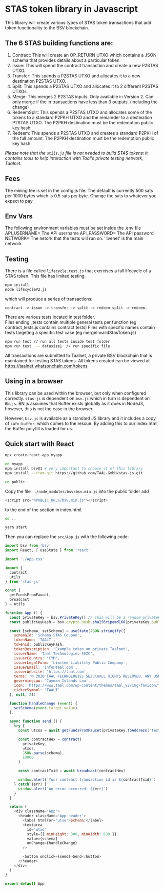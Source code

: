 # STAS token library in Javascript

This library will create various types of STAS token transactions that add token functionality to the BSV blockchain.

## The 6 STAS building functions are:

1. Contract: This will create an OP_RETURN UTXO which contains a JSON schema that provides details about a particular token.
2. Issue: This will spend the contract transaction and create a new P2STAS UTXO.
3. Transfer: This spends a P2STAS UTXO and allocates it to a new destination P2STAS UTXO.
4. Split: This spends a P2STAS UTXO and allocates it to 2 different P2STAS UTXOs.
5. Merge: This merges 2 P2STAS inputs. Only available in Version 2. Can only merge if the in transactions have less than 3 outputs. (including the change)
6. RedeemSplit: This spends a P2STAS UTXO and allocates some of the tokens to a standard P2PKH UTXO and the remainder to a destination P2STAS UTXO. The P2PKH destination must be the redemption public key hash.
7. Redeem: This spends a P2STAS UTXO and creates a standard P2PKH of the full amount. The P2PKH destination must be the redemption public key hash.


*Please note that the ```utils.js``` file is not needed to build STAS tokens: it contains tools to help interaction with Taal's private testing network, Taalnet.*

## Fees

The mining fee is set in the config.js file. The default is currently 500 sats per 1000 bytes which is 0.5 sats per byte. Change the sats to whatever you expect to pay.

## Env Vars

The following environment variables must be set inside the .env file
API_USERNAME=  The API username
API_PASSWORD=  The API password
NETWORK= The netork that the tests will run on. 'livenet' is the main network


## Testing
There is a file called ```lifecycle.test.js``` that exercises a full lifecycle of a STAS token. This file has limited testing.

```sh
npm install
node lifecycleV2.js
```

which will produce a series of transactions:

```
contract -> issue -> transfer -> split -> redeem split -> redeem.
```
There are various tests located in test folder.  
Files ending _tests contain multiple general tests per function (eg contract_tests.js contains contract tests)
Files with specific names contain tests targeting a specific test case (eg mergeInvalidStasToken.js)
```sh
npm run test // run all tests inside test folder
npm run test  -- datasize1  // run specific file
```

All transactions are submitted to Taalnet, a private BSV blockchain that is maintained for testing STAS tokens.  All tokens created can be viewed at https://taalnet.whatsonchain.com/tokens

## Using in a browser

This library can be used within the browser, but only when configured correctly.  ```stas-js``` is dependent on ```bsv.js``` which in turn is dependent on ```BN.js```.  BN.js assumes that Buffer exists globally as it does in NodeJS, however, this is not the case in the browser.

However, ```bsv.js``` is available as a standard JS library and it includes a copy of ```safe-buffer```, which comes to the rescue.  By adding this to our index.html, the Buffer polyfill is loaded for us.


## Quick start with React

```sh
npx create-react-app myapp

cd myapp
npm install bsv@1 # very important to choose v1 of this library
npm install --from-git https://github.com/TAAL-GmbH/stas-js.git

cd public
```

Copy the file ```../node_modules/bsv/bsv.min.js``` into the public folder add

```javascript
<script src="%PUBLIC_URL%/bsv.min.js"></script>
```
to the end of the <head> section in index.html.

```sh
cd ..

yarn start
```

Then you can replace the ```src/App.js``` with the following code:
```javascript
import bsv from 'bsv'
import React, { useState } from 'react'

import './App.css'

import {
  contract,
  utils
} from 'stas-js'

const {
  getFundsFromFaucet,
  broadcast
} = utils

function App () {
  const privateKey = bsv.PrivateKey() // This will be a random privateKey each time the app is reloaded.
  const publicKeyHash = bsv.crypto.Hash.sha256ripemd160(privateKey.publicKey.toBuffer()).toString('hex')

  const [schema, setSchema] = useState(JSON.stringify({
    schemaId: 'Schema STAS Coupon',
    tokenName: 'TAALT',
    tokenId: publicKeyHash,
    tokenDescription: 'Example token on private Taalnet',
    issuerName: 'Taal Technologies SEZC',
    issuerCountry: 'CYM',
    issuerLegalForm: 'Limited Liability Public Company',
    issuerEmail: 'info@taal.com',
    issuerWebsite: 'https://taal.com',
    terms: '© 2020 TAAL TECHNOLOGIES SEZC\nALL RIGHTS RESERVED. ANY USE OF THIS SOFTWARE IS SUBJECT TO TERMS AND CONDITIONS OF LICENSE. USE OF THIS SOFTWARE WITHOUT LICENSE CONSTITUTES INFRINGEMENT OF INTELLECTUAL PROPERTY. FOR LICENSE DETAILS OF THE SOFTWARE, PLEASE REFER TO: www.taal.com/stas-token-license-agreement',
    governingLaw: 'Cayman Islands Law',
    icon: 'https://www.taal.com/wp-content/themes/taal_v2/img/favicon/favicon-96x96.png',
    tickerSymbol: 'TAALT'
  }, null, 2))

  function handleChange (event) {
    setSchema(event.target.value)
  };

  async function send () {
    try {
      const utxos = await getFundsFromFaucet(privateKey.toAddress('testnet').toString())

      const contractHex = contract(
        privateKey,
        utxos,
        JSON.parse(schema),
        10000
      )

      const contractTxid = await broadcast(contractHex)

      window.alert(`Your contract transaction id is ${contractTxid}`)
    } catch (err) {
      window.alert(`An error occurred: ${err}`)
    }
  }

  return (
    <div className='App'>
      <header className='App-header'>
        <label htmlFor='utxo'>Schema:</label>
        <textarea
          id='utxo'
          style={{ minHeight: 300, minWidth: 600 }}
          value={schema}
          onChange={handleChange}
        />

        <button onClick={send}>Send</button>
      </header>
    </div>
  )
}

export default App
```
